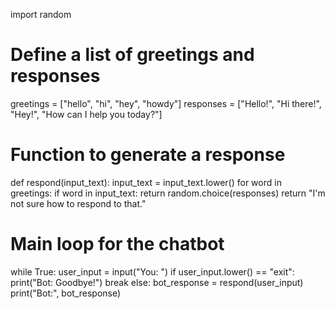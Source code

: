import random

# Define a list of greetings and responses
greetings = ["hello", "hi", "hey", "howdy"]
responses = ["Hello!", "Hi there!", "Hey!", "How can I help you today?"]

# Function to generate a response
def respond(input_text):
    input_text = input_text.lower()
    for word in greetings:
        if word in input_text:
            return random.choice(responses)
    return "I'm not sure how to respond to that."

# Main loop for the chatbot
while True:
    user_input = input("You: ")
    if user_input.lower() == "exit":
        print("Bot: Goodbye!")
        break
    else:
        bot_response = respond(user_input)
        print("Bot:", bot_response)

